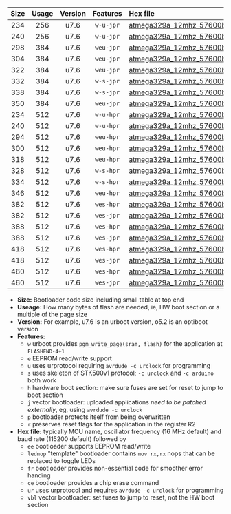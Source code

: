 |Size|Usage|Version|Features|Hex file|
|:-:|:-:|:-:|:-:|:--|
|234|256|u7.6|`w-u-jpr`|[atmega329a_12mhz_57600bps_ur_vbl.hex](https://raw.githubusercontent.com/stefanrueger/urboot/main//atmega329a_12mhz_57600bps_ur_vbl.hex)|
|240|256|u7.6|`w-u-jpr`|[atmega329a_12mhz_57600bps_lednop_ur_vbl.hex](https://raw.githubusercontent.com/stefanrueger/urboot/main//atmega329a_12mhz_57600bps_lednop_ur_vbl.hex)|
|298|384|u7.6|`weu-jpr`|[atmega329a_12mhz_57600bps_ee_ur_vbl.hex](https://raw.githubusercontent.com/stefanrueger/urboot/main//atmega329a_12mhz_57600bps_ee_ur_vbl.hex)|
|304|384|u7.6|`weu-jpr`|[atmega329a_12mhz_57600bps_ee_lednop_ur_vbl.hex](https://raw.githubusercontent.com/stefanrueger/urboot/main//atmega329a_12mhz_57600bps_ee_lednop_ur_vbl.hex)|
|322|384|u7.6|`weu-jpr`|[atmega329a_12mhz_57600bps_ee_lednop_fr_ur_vbl.hex](https://raw.githubusercontent.com/stefanrueger/urboot/main//atmega329a_12mhz_57600bps_ee_lednop_fr_ur_vbl.hex)|
|332|384|u7.6|`w-s-jpr`|[atmega329a_12mhz_57600bps_vbl.hex](https://raw.githubusercontent.com/stefanrueger/urboot/main//atmega329a_12mhz_57600bps_vbl.hex)|
|338|384|u7.6|`w-s-jpr`|[atmega329a_12mhz_57600bps_lednop_vbl.hex](https://raw.githubusercontent.com/stefanrueger/urboot/main//atmega329a_12mhz_57600bps_lednop_vbl.hex)|
|350|384|u7.6|`weu-jpr`|[atmega329a_12mhz_57600bps_ee_lednop_fr_ce_ur_vbl.hex](https://raw.githubusercontent.com/stefanrueger/urboot/main//atmega329a_12mhz_57600bps_ee_lednop_fr_ce_ur_vbl.hex)|
|234|512|u7.6|`w-u-hpr`|[atmega329a_12mhz_57600bps_ur.hex](https://raw.githubusercontent.com/stefanrueger/urboot/main//atmega329a_12mhz_57600bps_ur.hex)|
|240|512|u7.6|`w-u-hpr`|[atmega329a_12mhz_57600bps_lednop_ur.hex](https://raw.githubusercontent.com/stefanrueger/urboot/main//atmega329a_12mhz_57600bps_lednop_ur.hex)|
|294|512|u7.6|`weu-hpr`|[atmega329a_12mhz_57600bps_ee_ur.hex](https://raw.githubusercontent.com/stefanrueger/urboot/main//atmega329a_12mhz_57600bps_ee_ur.hex)|
|300|512|u7.6|`weu-hpr`|[atmega329a_12mhz_57600bps_ee_lednop_ur.hex](https://raw.githubusercontent.com/stefanrueger/urboot/main//atmega329a_12mhz_57600bps_ee_lednop_ur.hex)|
|318|512|u7.6|`weu-hpr`|[atmega329a_12mhz_57600bps_ee_lednop_fr_ur.hex](https://raw.githubusercontent.com/stefanrueger/urboot/main//atmega329a_12mhz_57600bps_ee_lednop_fr_ur.hex)|
|328|512|u7.6|`w-s-hpr`|[atmega329a_12mhz_57600bps.hex](https://raw.githubusercontent.com/stefanrueger/urboot/main//atmega329a_12mhz_57600bps.hex)|
|334|512|u7.6|`w-s-hpr`|[atmega329a_12mhz_57600bps_lednop.hex](https://raw.githubusercontent.com/stefanrueger/urboot/main//atmega329a_12mhz_57600bps_lednop.hex)|
|346|512|u7.6|`weu-hpr`|[atmega329a_12mhz_57600bps_ee_lednop_fr_ce_ur.hex](https://raw.githubusercontent.com/stefanrueger/urboot/main//atmega329a_12mhz_57600bps_ee_lednop_fr_ce_ur.hex)|
|382|512|u7.6|`wes-hpr`|[atmega329a_12mhz_57600bps_ee.hex](https://raw.githubusercontent.com/stefanrueger/urboot/main//atmega329a_12mhz_57600bps_ee.hex)|
|382|512|u7.6|`wes-jpr`|[atmega329a_12mhz_57600bps_ee_vbl.hex](https://raw.githubusercontent.com/stefanrueger/urboot/main//atmega329a_12mhz_57600bps_ee_vbl.hex)|
|388|512|u7.6|`wes-hpr`|[atmega329a_12mhz_57600bps_ee_lednop.hex](https://raw.githubusercontent.com/stefanrueger/urboot/main//atmega329a_12mhz_57600bps_ee_lednop.hex)|
|388|512|u7.6|`wes-jpr`|[atmega329a_12mhz_57600bps_ee_lednop_vbl.hex](https://raw.githubusercontent.com/stefanrueger/urboot/main//atmega329a_12mhz_57600bps_ee_lednop_vbl.hex)|
|418|512|u7.6|`wes-hpr`|[atmega329a_12mhz_57600bps_ee_lednop_fr.hex](https://raw.githubusercontent.com/stefanrueger/urboot/main//atmega329a_12mhz_57600bps_ee_lednop_fr.hex)|
|418|512|u7.6|`wes-jpr`|[atmega329a_12mhz_57600bps_ee_lednop_fr_vbl.hex](https://raw.githubusercontent.com/stefanrueger/urboot/main//atmega329a_12mhz_57600bps_ee_lednop_fr_vbl.hex)|
|460|512|u7.6|`wes-hpr`|[atmega329a_12mhz_57600bps_ee_lednop_fr_ce.hex](https://raw.githubusercontent.com/stefanrueger/urboot/main//atmega329a_12mhz_57600bps_ee_lednop_fr_ce.hex)|
|460|512|u7.6|`wes-jpr`|[atmega329a_12mhz_57600bps_ee_lednop_fr_ce_vbl.hex](https://raw.githubusercontent.com/stefanrueger/urboot/main//atmega329a_12mhz_57600bps_ee_lednop_fr_ce_vbl.hex)|

- **Size:** Bootloader code size including small table at top end
- **Useage:** How many bytes of flash are needed, ie, HW boot section or a multiple of the page size
- **Version:** For example, u7.6 is an urboot version, o5.2 is an optiboot version
- **Features:**
  + `w` urboot provides `pgm_write_page(sram, flash)` for the application at `FLASHEND-4+1`
  + `e` EEPROM read/write support
  + `u` uses urprotocol requiring `avrdude -c urclock` for programming
  + `s` uses skeleton of STK500v1 protocol; `-c urclock` and `-c arduino` both work
  + `h` hardware boot section: make sure fuses are set for reset to jump to boot section
  + `j` vector bootloader: uploaded applications *need to be patched externally*, eg, using `avrdude -c urclock`
  + `p` bootloader protects itself from being overwritten
  + `r` preserves reset flags for the application in the register R2
- **Hex file:** typically MCU name, oscillator frequency (16 MHz default) and baud rate (115200 default) followed by
  + `ee` bootloader supports EEPROM read/write
  + `lednop` "template" bootloader contains `mov rx,rx` nops that can be replaced to toggle LEDs
  + `fr` bootloader provides non-essential code for smoother error handing
  + `ce` bootloader provides a chip erase command
  + `ur` uses urprotocol and requires `avrdude -c urclock` for programming
  + `vbl` vector bootloader: set fuses to jump to reset, not the HW boot section

